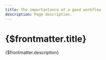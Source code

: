 ```yaml
---
title: The importantance of a good workflow
description: Page description.
---
```


# {$frontmatter.title}

{$frontmatter.description}

